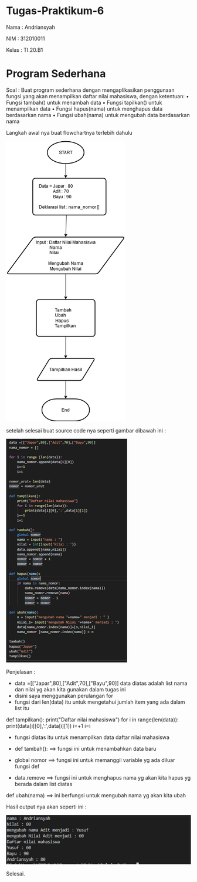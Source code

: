 # Tugas-Praktikum-6


Nama : Andriansyah

NIM  : 312010011

Kelas : TI.20.B1

# Program Sederhana
Soal :
Buat program sederhana dengan mengaplikasikan penggunaan fungsi
yang akan menampilkan daftar nilai mahasiswa, dengan ketentuan:
• Fungsi tambah() untuk menambah data
• Fungsi tapilkan() untuk menampilkan data
• Fungsi hapus(nama) untuk menghapus data berdasarkan nama
• Fungsi ubah(nama) untuk mengubah data berdasarkan nama


Langkah awal nya buat flowchartnya terlebih dahulu 


![image](Picture/FLowchart.png)

setelah selesai buat source code nya seperti gambar dibawah ini :



![image](Picture/ss1.png)

Penjelasan :

- data =[["Japar",80],["Adit",70],["Bayu",90]]
    data diatas adalah list nama dan nilai yg akan kita gunakan dalam tugas ini 
- disini saya menggunakan perulangan for 
- fungsi dari len(data) itu untuk mengetahui jumlah item yang ada dalam list itu 

def tampilkan():
    print("Daftar nilai mahasiswa")
    for i in range(len(data)):
        print(data[i][0],':',data[i][1])
    i=+1
    i=i
    
- fungsi diatas itu untuk menampilkan data daftar nilai mahasiswa

- def tambah():    ==> fungsi ini untuk menambahkan data baru
- global nomor ==> fungsi ini untuk memanggil variable yg ada diluar fungsi def
- data.remove ==> fungsi ini untuk menghapus nama yg akan kita hapus yg berada dalam list diatas

def ubah(nama)  ==> ini berfungsi untuk mengubah nama yg akan kita ubah 


Hasil output nya akan seperti ini :


![image](Picture/ss2.png)


 Selesai.

                      
    
    







